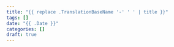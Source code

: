 ```yaml
---
title: "{{ replace .TranslationBaseName '-' ' ' | title }}"
tags: []
date: "{{ .Date }}"
categories: []
draft: true
---
```


